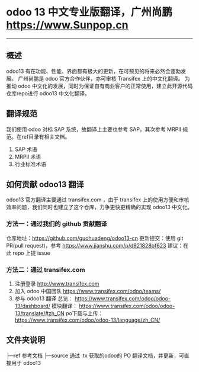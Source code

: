 # odoo 13 中文专业版翻译，广州尚鹏 https://www.Sunpop.cn
---------------------------------------
## 概述
odoo13 有在功能、性能、界面都有极大的更新，在可预见的将来必然会蓬勃发展。
广州尚鹏是 odoo 官方合作伙伴，亦可审核 Transifex 上的中文化翻译。
为推动 odoo 中文化的发展，同时为保证自有商业客户的正常使用，建立此开源代码仓库repo进行 odoo13 中文化翻译。

## 翻译规范
我们使用 odoo 对标 SAP 系统，故翻译上主要也参考 SAP。其次参考 MRPII 规范。在ref目录有相关文档。
1. SAP 术语
2. MRPII 术语
3. 行业标准术语

## 如何贡献 odoo13 翻译
odoo13 官方翻译主要通过 transifex.com ，由于 transifex 上的使用方便和审核效率问题，我们同时也建立了这个仓库，力争更快更精确的实现 odoo13 中文化。

### 方法一：通过我们的 github 贡献翻译
仓库地址：https://github.com/guohuadeng/odoo13-cn
更新提交：使用 git PR(pull request)，参考 https://www.jianshu.com/p/d921828bf623
建议：在此 repo 上提 issue

### 方法二：通过 transifex.com
1. 注册登录
http://www.transifex.com 
2. 加入 odoo 中国团队
https://www.transifex.com/odoo/teams/
3. 参与 odoo13 翻译
总览： https://www.transifex.com/odoo/odoo-13/dashboard/
模块翻译： https://www.transifex.com/odoo/odoo-13/translate/#zh_CN
po下载与上传： https://www.transifex.com/odoo/odoo-13/language/zh_CN/

## 文件夹说明
├─ref    参考文档
├─source    通过 .tx 获取的odoo的 PO 翻译文档，并更新，可直接用于 odoo13

